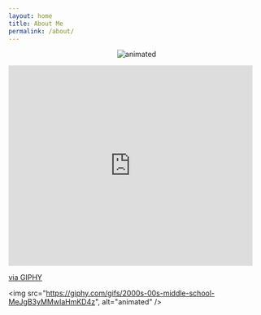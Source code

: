 ```yaml
---
layout: home
title: About Me
permalink: /about/
---
```


<p align=center> 
  <img src="https://giphy.com/gifs/2000s-00s-middle-school-MeJgB3yMMwIaHmKD4z", alt="animated" />
</p>

<iframe src="https://giphy.com/embed/MeJgB3yMMwIaHmKD4z" width="480" height="394" frameBorder="0" class="giphy-embed" allowFullScreen></iframe><p><a href="https://giphy.com/gifs/2000s-00s-middle-school-MeJgB3yMMwIaHmKD4z">via GIPHY</a></p>

<img src="https://giphy.com/gifs/2000s-00s-middle-school-MeJgB3yMMwIaHmKD4z", alt="animated" />
